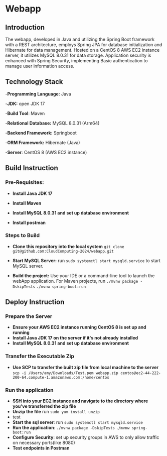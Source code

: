 # Webapp

## Introduction

The webapp, developed in Java and utilizing the Spring Boot framework with a REST architecture, employs Spring JPA for
database initialization and Hibernate for data management. Hosted on a CentOS 8 AWS EC2 instance server, it utilizes MySQL 8.0.31
for data storage. Application security is enhanced with Spring Security, implementing Basic authentication to manage
user information access.

## Technology Stack

-**Programming Language:** Java

-**JDK:** open JDK 17

-**Build Tool**: Maven

-**Relational Database:** MySQL 8.0.31 (Arm64)

-**Backend Framework:** Springboot

-**ORM Framework:** Hibernate (Java)

-**Server**: CentOS 8 (AWS EC2 instance)

## Build Instruction

### Pre-Requisites:
- **Install Java JDK 17**

- **Install Maven**

- **Install MySQL 8.0.31 and set up database environment**

- **Install postman**

### Steps to Build

- **Clone this repository into the local system** `git clone git@github.com:CloudComputing-2024/webapp.git`

- **Start MySQL Server:** run `sudo systemctl start mysqld.service` to start
  MySQL server.

- **Build the project:** Use your IDE or a command-line tool to launch the webApp application. For Maven projects,
  run `./mvnw package -DskipTests` `./mvnw spring-boot:run`

## Deploy Instruction

### Prepare the Server
- **Ensure your AWS EC2 instance running CentOS 8 is set up and running**
- **Install Java JDK 17 on the server if it's not already installed**
- **Install MySQL 8.0.31 and set up database environment**

### Transfer the Executable Zip
- **Use SCP to transfer the built zip file from local machine to the server** `scp -i /Users/amy/Downloads/Test.pem webapp.zip centos@ec2-44-222-200-64.compute-1.amazonaws.com:/home/centos`

### Run the application
- **SSH into your EC2 instance and navigate to the directory where you've transferred the zip file**
- **Unzip the file** run `sudo yum install unzip`
- test
- **Start the sql server**: run `sudo systemctl start mysqld.service`
- **Run the application**: `./mvnw package -DskipTests` `./mvnw spring-boot:run`
- **Configure Security**: set up security groups in AWS to only allow traffic on necessary ports(like 8080)
- **Test endpoints in Postman**

